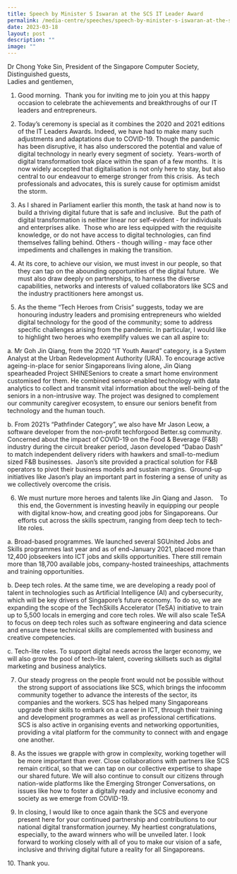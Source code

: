 ```yaml
---
title: Speech by Minister S Iswaran at the SCS IT Leader Award
permalink: /media-centre/speeches/speech-by-minister-s-iswaran-at-the-scs-it-leader-award/
date: 2023-03-18
layout: post
description: ""
image: ""
---
```

Dr Chong Yoke Sin, President of the Singapore Computer Society,   
Distinguished guests,  
Ladies and gentlemen,  
  
1. Good morning.  Thank you for inviting me to join you at this happy occasion to celebrate the achievements and breakthroughs of our IT leaders and entrepreneurs.  
 
2. Today’s ceremony is special as it combines the 2020 and 2021 editions of the IT Leaders Awards. Indeed, we have had to make many such adjustments and adaptations due to COVID-19. Though the pandemic has been disruptive, it has also underscored the potential and value of digital technology in nearly every segment of society.  Years-worth of digital transformation took place within the span of a few months.  It is now widely accepted that digitalisation is not only here to stay, but also central to our endeavour to emerge stronger from this crisis.  As tech professionals and advocates, this is surely cause for optimism amidst the storm. 
 
3. As I shared in Parliament earlier this month, the task at hand now is to build a thriving digital future that is safe and inclusive.  But the path of digital transformation is neither linear nor self-evident - for individuals and enterprises alike.  Those who are less equipped with the requisite knowledge, or do not have access to digital technologies, can find themselves falling behind. Others - though willing - may face other impediments and challenges in making the transition. 
 
4. At its core, to achieve our vision, we must invest in our people, so that they can tap on the abounding opportunities of the digital future.  We must also draw deeply on partnerships, to harness the diverse capabilities, networks and interests of valued collaborators like SCS and the industry practitioners here amongst us.  
  
5. As the theme “Tech Heroes from Crisis” suggests, today we are honouring industry leaders and promising entrepreneurs who wielded digital technology for the good of the community; some to address specific challenges arising from the pandemic. In particular, I would like to highlight two heroes who exemplify values we can all aspire to:  
  
a. Mr Goh Jin Qiang, from the 2020 “IT Youth Award” category, is a System Analyst at the Urban Redevelopment Authority (URA). To encourage active ageing-in-place for senior Singaporeans living alone, Jin Qiang spearheaded Project SHINESeniors to create a smart home environment customised for them. He combined sensor-enabled technology with data analytics to collect and transmit vital information about the well-being of the seniors in a non-intrusive way. The project was designed to complement our community caregiver ecosystem, to ensure our seniors benefit from technology and the human touch. 

b. From 2021’s “Pathfinder Category”, we also have Mr Jason Leow, a software developer from the non-profit techforgood Better.sg community. Concerned about the impact of COVID-19 on the Food & Beverage (F&B) industry during the circuit breaker period, Jason developed “Dabao Dash” to match independent delivery riders with hawkers and small-to-medium sized F&B businesses.  Jason’s site provided a practical solution for F&B operators to pivot their business models and sustain margins.  Ground-up initiatives like Jason’s play an important part in fostering a sense of unity as we collectively overcome the crisis.  
  
6. We must nurture more heroes and talents like Jin Qiang and Jason.    To this end, the Government is investing heavily in equipping our people with digital know-how, and creating good jobs for Singaporeans. Our efforts cut across the skills spectrum, ranging from deep tech to tech-lite roles.  
  
a. Broad-based programmes. We launched several SGUnited Jobs and Skills programmes last year and as of end-January 2021, placed more than 12,400 jobseekers into ICT jobs and skills opportunities. There still remain more than 18,700 available jobs, company-hosted traineeships, attachments and training opportunities. 

b. Deep tech roles. At the same time, we are developing a ready pool of talent in technologies such as Artificial Intelligence (AI) and cybersecurity, which will be key drivers of Singapore’s future economy. To do so, we are expanding the scope of the TechSkills Accelerator (TeSA) initiative to train up to 5,500 locals in emerging and core tech roles. We will also scale TeSA to focus on deep tech roles such as software engineering and data science and ensure these technical skills are complemented with business and creative competencies.  
  
c. Tech-lite roles. To support digital needs across the larger economy, we will also grow the pool of tech-lite talent, covering skillsets such as digital marketing and business analytics.  
  
7. Our steady progress on the people front would not be possible without the strong support of associations like SCS, which brings the infocomm community together to advance the interests of the sector, its companies and the workers. SCS has helped many Singaporeans upgrade their skills to embark on a career in ICT, through their training and development programmes as well as professional certifications. SCS is also active in organising events and networking opportunities, providing a vital platform for the community to connect with and engage one another.  
 
8. As the issues we grapple with grow in complexity, working together will be more important than ever. Close collaborations with partners like SCS remain critical, so that we can tap on our collective expertise to shape our shared future. We will also continue to consult our citizens through nation-wide platforms like the Emerging Stronger Conversations, on issues like how to foster a digitally ready and inclusive economy and society as we emerge from COVID-19. 

9. In closing, I would like to once again thank the SCS and everyone present here for your continued partnership and contributions to our national digital transformation journey. My heartiest congratulations, especially, to the award winners who will be unveiled later. I look forward to working closely with all of you to make our vision of a safe, inclusive and thriving digital future a reality for all Singaporeans.  
  
10\. Thank you.